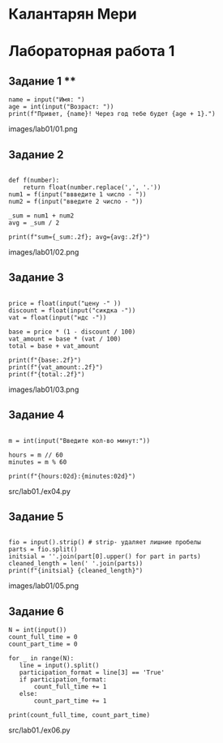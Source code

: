 # Калантарян Мери 

# Лабораторная работа 1 

## Задание 1 **
```
name = input("Имя: ")
age = int(input("Возраст: "))
print(f"Привет, {name}! Через год тебе будет {age + 1}.")
```
images/lab01/01.png

## Задание 2 
```

def f(number):
    return float(number.replace(',', '.'))
num1 = f(input("ввведите 1 число - "))
num2 = f(input("введите 2 число - "))

_sum = num1 + num2
avg = _sum / 2

print(f"sum={_sum:.2f}; avg={avg:.2f}")
```
images/lab01/02.png

## Задание 3
```

price = float(input("цену -" ))
discount = float(input("сикдка -"))
vat = float(input("ндс -"))

base = price * (1 - discount / 100)
vat_amount = base * (vat / 100)
total = base + vat_amount

print(f"{base:.2f}")
print(f"{vat_amount:.2f}")
print(f"{total:.2f}")
```
images/lab01/03.png

## Задание 4
 ```

 m = int(input("Введите кол-во минут:"))

hours = m // 60
minutes = m % 60

print(f"{hours:02d}:{minutes:02d}")
 ```
 src/lab01./ex04.py

 ## Задание 5 
```

fio = input().strip() # strip- удаляет лишние пробелы 
parts = fio.split()
initsial = ''.join(part[0].upper() for part in parts)
cleaned_length = len(' '.join(parts))
print(f"{initsial} {cleaned_length}")
```
images/lab01/05.png

 ## Задание 6
 ```
N = int(input())
count_full_time = 0
count_part_time = 0

for _ in range(N):
    line = input().split()
    participation_format = line[3] == 'True'
    if participation_format:
        count_full_time += 1
    else:
        count_part_time += 1

print(count_full_time, count_part_time)
 ```
 src/lab01./ex06.py